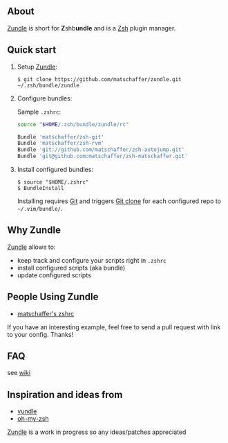 ## About

[Zundle] is short for **Z**shb**undle** and is a [Zsh] plugin manager.

## Quick start

1. Setup [Zundle]:

     ```
     $ git clone https://github.com/matschaffer/zundle.git ~/.zsh/bundle/zundle
     ```

2. Configure bundles:

     Sample `.zshrc`:

     ```sh
     source "$HOME/.zsh/bundle/zundle/rc"

     Bundle 'matschaffer/zsh-git'
     Bundle 'matschaffer/zsh-rvm'
     Bundle 'git://github.com/matschaffer/zsh-autojump.git'
     Bundle 'git@github.com:matschaffer/zsh-matschaffer.git'
     ```

3. Install configured bundles:

     ```
     $ source "$HOME/.zshrc"
     $ BundleInstall
     ```

     Installing requires [Git] and triggers [Git clone](http://gitref.org/creating/#clone) for each configured repo to `~/.vim/bundle/`.

## Why Zundle

[Zundle] allows to:

- keep track and configure your scripts right in `.zshrc`
- install configured scripts (aka bundle)
- update configured scripts

## People Using Zundle

   * [matschaffer's zshrc](https://github.com/matschaffer/zsh-matschaffer/blob/master/zshrc)

   If you have an interesting example, feel free to send a pull request with link to your config. Thanks!

## FAQ

see [wiki](/matschaffer/zundle/wiki)

## Inspiration and ideas from

* [vundle]
* [oh-my-zsh]

[Zundle] is a work in progress so any ideas/patches appreciated

[Zundle]:https://github.com/matschaffer/zundle
[Zsh]:http://www.zsh.org
[Git]:http://git-scm.com

[vundle]:https://github.com/gmarik/vundle
[oh-my-zsh]:https://github.com/robbyrussell/oh-my-zsh

